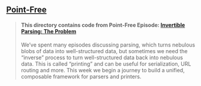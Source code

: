 ## [Point-Free](https://www.pointfree.co)

> #### This directory contains code from Point-Free Episode: [Invertible Parsing: The Problem](https://www.pointfree.co/episodes/ep178-invertible-parsing-the-problem)
>
> We’ve spent many episodes discussing parsing, which turns nebulous blobs of data into well-structured data, but sometimes we need the “inverse” process to turn well-structured data back into nebulous data. This is called “printing” and can be useful for serialization, URL routing and more. This week we begin a journey to build a unified, composable framework for parsers and printers.
